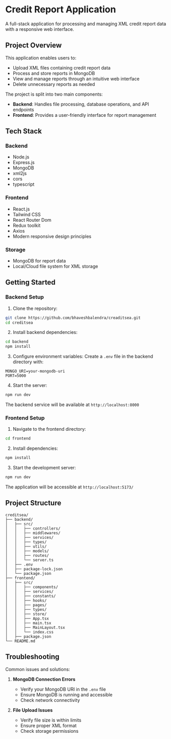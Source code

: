 # Credit Report Application

A full-stack application for processing and managing XML credit report data with a responsive web interface.

## Project Overview

This application enables users to:

- Upload XML files containing credit report data
- Process and store reports in MongoDB
- View and manage reports through an intuitive web interface
- Delete unnecessary reports as needed

The project is split into two main components:

- **Backend**: Handles file processing, database operations, and API endpoints
- **Frontend**: Provides a user-friendly interface for report management

## Tech Stack

### Backend

- Node.js
- Express.js
- MongoDB
- xml2js
- cors
- typescript

### Frontend

- React.js
- Tailwind CSS
- React Router Dom
- Redux toolkit
- Axios
- Modern responsive design principles

### Storage

- MongoDB for report data
- Local/Cloud file system for XML storage

## Getting Started

### Backend Setup

1. Clone the repository:

```bash
git clone https://github.com/bhaveshbalendra/creaditsea.git
cd creditsea
```

2. Install backend dependencies:

```bash
cd backend
npm install
```

3. Configure environment variables:
   Create a `.env` file in the backend directory with:

```plaintext
MONGO_URI=your-mongodb-uri
PORT=5000
```

4. Start the server:

```bash
npm run dev
```

The backend service will be available at `http://localhost:8000`

### Frontend Setup

1. Navigate to the frontend directory:

```bash
cd frontend
```

2. Install dependencies:

```bash
npm install
```

3. Start the development server:

```bash
npm run dev
```

The application will be accessible at `http://localhost:5173/`

## Project Structure

```
creditsea/
├── backend/
│   ├── src/
│   │   ├── controllers/
│   │   ├── middlewares/
│   │   ├── services/
│   │   ├── types/
│   │   ├── utils/
│   │   ├── models/
│   │   ├── routes/
│   │   └── server.ts
│   ├── .env
│   ├── package-lock.json
│   └── package.json
├── frontend/
│   ├── src/
│   │   ├── components/
│   │   ├── services/
│   │   ├── constants/
│   │   ├── hooks/
│   │   ├── pages/
│   │   ├── types/
│   │   ├── store/
│   │   ├── App.tsx
│   │   ├── main.tsx
│   │   ├── MainLayout.tsx
│   │   └── index.css
│   ├── package.json
└── README.md
```

## Troubleshooting

Common issues and solutions:

1. **MongoDB Connection Errors**

   - Verify your MongoDB URI in the `.env` file
   - Ensure MongoDB is running and accessible
   - Check network connectivity

2. **File Upload Issues**
   - Verify file size is within limits
   - Ensure proper XML format
   - Check storage permissions
